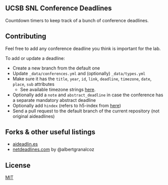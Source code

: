 ## UCSB SNL Conference Deadlines 

Countdown timers to keep track of a bunch of conference deadlines.

## Contributing

Feel free to add any conference deadline you think is important for the lab.

To add or update a deadline:
- Create a new branch from the default one
- Update `_data/conferences.yml` and (optionally) `_data/types.yml`
- Make sure it has the `title`, `year`, `id`, `link`, `deadline`, `timezone`, `date`, `place`, `sub` attributes
    + See available timezone strings [here](https://momentjs.com/timezone/).
- Optionally add a `note` and `abstract_deadline` in case the conference has a separate mandatory abstract deadline
- Optionally add `hindex` (refers to h5-index from [here](https://scholar.google.com/citations?view_op=top_venues&vq=eng))
- Send a pull request to the default branch of the current repository (not original aideadlines) 

## Forks & other useful listings

- [aideadlin.es][1]
- [netdeadlines.com][2] by @albertgranalcoz

## License

[MIT][1]

[1]: http://aideadlin.es/
[2]: https://netdeadlines.com/
